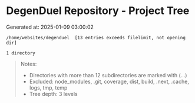 # DegenDuel Repository - Project Tree
Generated at: 2025-01-09 03:00:02

```
/home/websites/degenduel  [13 entries exceeds filelimit, not opening dir]

1 directory
```

> Notes:
> - Directories with more than 12 subdirectories are marked with (...)
> - Excluded: node_modules, .git, coverage, dist, build, .next, .cache, logs, tmp, temp
> - Tree depth: 3 levels
